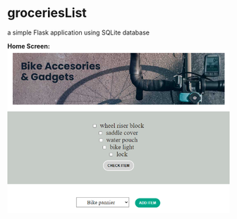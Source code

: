 # groceriesList
a simple Flask application using SQLite database

**Home Screen:**
<br>
![Wireframe](https://github.com/SelvaKumar1995sri/Bike-Accessories/blob/main/img/cycle.PNG)

